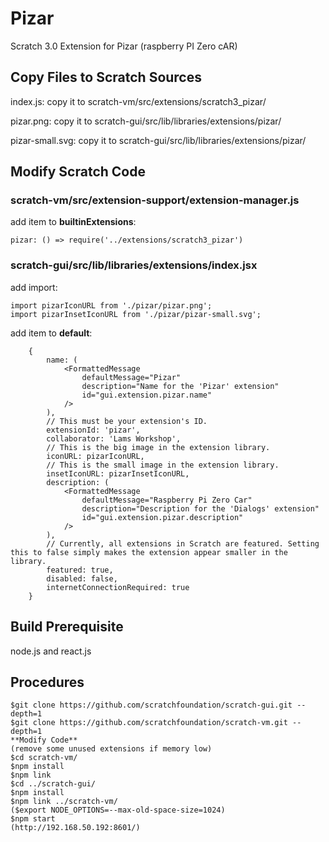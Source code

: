 # Pizar
Scratch 3.0 Extension for Pizar (raspberry PI Zero cAR)

## Copy Files to Scratch Sources
index.js: copy it to scratch-vm/src/extensions/scratch3_pizar/

pizar.png: copy it to scratch-gui/src/lib/libraries/extensions/pizar/

pizar-small.svg: copy it to scratch-gui/src/lib/libraries/extensions/pizar/

## Modify Scratch Code
### scratch-vm/src/extension-support/extension-manager.js
add item to **builtinExtensions**:
```
pizar: () => require('../extensions/scratch3_pizar')
```
### scratch-gui/src/lib/libraries/extensions/index.jsx
add import:
```
import pizarIconURL from './pizar/pizar.png';
import pizarInsetIconURL from './pizar/pizar-small.svg';
```
add item to **default**:
```
    {
        name: (
            <FormattedMessage
                defaultMessage="Pizar"
                description="Name for the 'Pizar' extension"
                id="gui.extension.pizar.name"
            />
        ),
        // This must be your extension's ID.
        extensionId: 'pizar',
        collaborator: 'Lams Workshop',
        // This is the big image in the extension library.
        iconURL: pizarIconURL,
        // This is the small image in the extension library.
        insetIconURL: pizarInsetIconURL,
        description: (
            <FormattedMessage
                defaultMessage="Raspberry Pi Zero Car"
                description="Description for the 'Dialogs' extension"
                id="gui.extension.pizar.description"
            />
        ),
        // Currently, all extensions in Scratch are featured. Setting this to false simply makes the extension appear smaller in the library.
        featured: true,
        disabled: false,
        internetConnectionRequired: true
    }
```
## Build Prerequisite
node.js and react.js

## Procedures
```
$git clone https://github.com/scratchfoundation/scratch-gui.git --depth=1
$git clone https://github.com/scratchfoundation/scratch-vm.git --depth=1
**Modify Code**
(remove some unused extensions if memory low)
$cd scratch-vm/
$npm install
$npm link
$cd ../scratch-gui/
$npm install
$npm link ../scratch-vm/
($export NODE_OPTIONS=--max-old-space-size=1024)
$npm start
(http://192.168.50.192:8601/)
```

